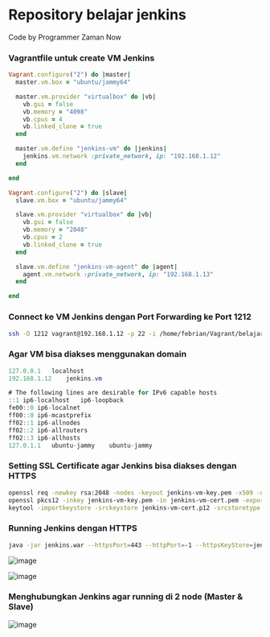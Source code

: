 # Repository belajar jenkins

Code by Programmer Zaman Now

### Vagrantfile untuk create VM Jenkins
```ruby
Vagrant.configure("2") do |master|
  master.vm.box = "ubuntu/jammy64"

  master.vm.provider "virtualbox" do |vb|
    vb.gui = false
    vb.memory = "4098"
    vb.cpus = 4
    vb.linked_clone = true
  end

  master.vm.define "jenkins-vm" do |jenkins|
    jenkins.vm.network :private_network, ip: "192.168.1.12"
  end

end

Vagrant.configure("2") do |slave|
  slave.vm.box = "ubuntu/jammy64"

  slave.vm.provider "virtualbox" do |vb|
    vb.gui = false
    vb.memory = "2048"
    vb.cpus = 2
    vb.linked_clone = true
  end

  slave.vm.define "jenkins-vm-agent" do |agent|
    agent.vm.network :private_network, ip: "192.168.1.13"
  end

end
```

### Connect ke VM Jenkins dengan Port Forwarding ke Port 1212 
```bash
ssh -D 1212 vagrant@192.168.1.12 -p 22 -i /home/febrian/Vagrant/belajar-jenkins/.vagrant/machines/jenkins-vm/virtualbox/private_key 
```
### Agar VM bisa diakses menggunakan domain
```java
127.0.0.1	localhost
192.168.1.12	jenkins.vm

# The following lines are desirable for IPv6 capable hosts
::1	ip6-localhost	ip6-loopback
fe00::0	ip6-localnet
ff00::0	ip6-mcastprefix
ff02::1	ip6-allnodes
ff02::2	ip6-allrouters
ff02::3	ip6-allhosts
127.0.1.1	ubuntu-jammy	ubuntu-jammy
```
### Setting SSL Certificate agar Jenkins bisa diakses dengan HTTPS
```bash
openssl req -newkey rsa:2048 -nodes -keyout jenkins-vm-key.pem -x509 -days 365 -out jenkins-vm-cert.pem
openssl pkcs12 -inkey jenkins-vm-key.pem -in jenkins-vm-cert.pem -export -out jenkins-vm-cert.p12
keytool -importkeystore -srckeystore jenkins-vm-cert.p12 -srcstoretype pkcs12 -destkeystore jenkins-vm.jks -deststoretype JKS
```
### Running Jenkins dengan HTTPS 
```bash
java -jar jenkins.war --httpsPort=443 --httpPort=-1 --httpsKeyStore=jenkins-vm.jks --httpsKeyStorePassword="rahasia" &
```
![image](https://github.com/febri4n/jenkins-playground/assets/18482250/0c8ac246-2a1a-4852-b218-da1c50477db1)

![image](https://github.com/febri4n/jenkins-playground/assets/18482250/0f98931a-12bb-40cb-b05a-82518f2f4bb6)

### Menghubungkan Jenkins agar running di 2 node (Master & Slave)

![image](https://github.com/febri4n/jenkins-playground/assets/18482250/3dec2bdf-9a9a-4409-8208-e741f058540f)

